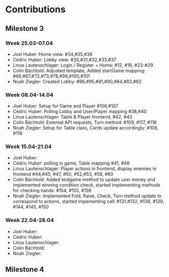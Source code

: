 # Contributions
## Milestone 3
### Week 25.03-07.04
- Joel Huber: Home view: #34,#35,#36
- Cédric Huber: Lobby view: #30,#31,#32,#33,#37
- Linus Lautenschlager: Login / Register + Home; #12, #16, #23-#29
- Colin Bächtold: Adjusted template, Added startGame mapping: #66,#67,#72,#73,#78,#99,#100,#101
- Noah Ziegler: Created Lobby: #96,#95,#91,#90,#84,#83,#82
### Week 08.04-14.04
- Joel Huber: Setup for Game and Player #106,#107
- Cédric Huber: Polling Lobby and User/Player mapping #38,#40
- Linus Lautenschlager: Table & Player frontend, #42, #43
- Colin Bächtold: External API requests, Turn method: #109, #117, #118
- Noah Ziegler: Setup for Table class, Cards update accordingly: #108, #119
### Week 15.04-21.04
- Joel Huber:
- Cédric Huber: polling in game, Table mapping #41, #46
- Linus Lautenschlager: Player actions in frontend, display enemies in frontend #44,#45, #47, #50, #52,#53, #58, #60
- Colin Bächtold: Added endgame method to update user money and implemented winning condition check, started implementing methods for checking hands: #154, #155, #156 
- Noah Ziegler: Implemented Fold, Raise, Check, Turn method update to correspond to actions, started impementing call: #131,#132, #138, #139, #144, #145, #150
### Week 22.04-28.04
- Joel Huber:
- Cédric Huber:
- Linus Lautenschlager:
- Colin Bächtold:
- Noah Ziegler:

## Milestone 4
